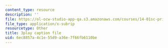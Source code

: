 ```yaml
---
content_type: resource
description: ''
file: https://ol-ocw-studio-app-qa.s3.amazonaws.com/courses/14-01sc-principles-of-microeconomics-fall-2011/6ec8857a4c1e55d9a36e7f66fb6110be_WmnViAaMdGM.vtt
file_type: application/x-subrip
resourcetype: Other
title: 3play caption file
uid: 6ec8857a-4c1e-55d9-a36e-7f66fb6110be
---
```

